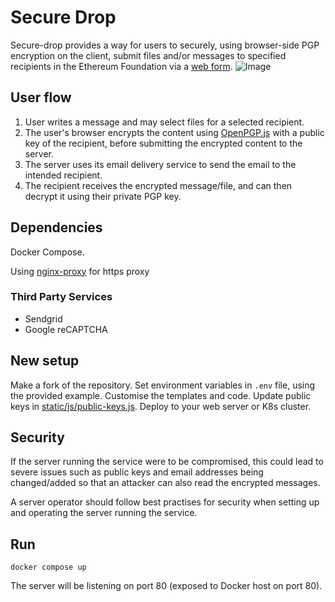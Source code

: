 # Secure Drop

Secure-drop provides a way for users to securely, using browser-side PGP encryption on the client, submit files and/or messages to specified recipients in the Ethereum Foundation via a [web form](https://secure-drop.ethereum.org/).
![Image](screenshot.png)

## User flow

1. User writes a message and may select files for a selected recipient.
2. The user's browser encrypts the content using [OpenPGP.js](https://openpgpjs.org/) with a public key of the recipient, before submitting the encrypted content to the server.
3. The server uses its email delivery service to send the email to the intended recipient.
4. The recipient receives the encrypted message/file, and can then decrypt it using their private PGP key.


## Dependencies

Docker Compose.

Using [nginx-proxy](https://github.com/nginx-proxy/) for https proxy

### Third Party Services

* Sendgrid
* Google reCAPTCHA


## New setup

Make a fork of the repository. Set environment variables in `.env` file, using the provided example. Customise the templates and code. Update public keys in [static/js/public-keys.js](static/js/public-keys.js). Deploy to your web server or K8s cluster.


## Security

If the server running the service were to be compromised, this could lead to severe issues such as public keys and email addresses being changed/added so that an attacker can also read the encrypted messages.

A server operator should follow best practises for security when setting up and operating the server running the service.


## Run
```
docker compose up
```

The server will be listening on port 80 (exposed to Docker host on port 80).
